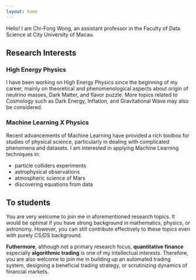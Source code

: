 ```yaml
---
layout: home
---
```


Hello! I am Chi-Fong Wong, an assistant professor in the Faculty of Data Science at City University of Macau.

## Research Interests

### High Energy Physics

I have been working on High Energy Physics since the beginning of my career, mainly on theoretical and phenomenological aspects about origin of neutrino masses, Dark Matter, and flavor puzzle. More topics related to Cosmology such as Dark Energy, Inflation, and Gravitational Wave may also be considered.

### Machine Learning X Physics

Recent advancements of Machine Learning have provided a rich toolbox for studies of physical science, particularly in dealing with complicated phenomena and datasets. I am interested in applying Machine Learning techniques in:

* particle colliders experiments
* astrophysical observations
* atmospheric science of Mars
* discovering equations from data

## To students

You are very welcome to join me in aforementioned research topics. It would be optimal if you have strong background in mathematics, physics, or astronomy. However, you can still contribute effectively to these topics even with purely CS/DS background.

**Futhermore**, although not a primary research focus, **quantitative finance** especially **algorithmic trading** is one of my intellectual interests. Therefore, you are also welcome to join me in building up an automated trading system, designing a beneficial trading strategy, or scrutinizing dynamics of financial markets.